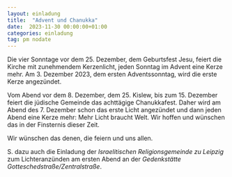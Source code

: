 ```yaml
---
layout: einladung
title:  "Advent und Chanukka"
date:  2023-11-30 00:00:00+01:00
categories: einladung
tag: pm nodate
---
```


Die vier Sonntage vor dem 25. Dezember, dem Geburtsfest Jesu, feiert die Kirche mit zunehmendem Kerzenlicht, jeden Sonntag im Advent eine Kerze mehr. Am 3. Dezember 2023, dem ersten Adventssonntag, wird die erste Kerze angezündet.

Vom Abend vor dem 8. Dezember, dem 25. Kislew, bis zum 15. Dezember feiert die jüdische Gemeinde das achttägige Chanukkafest.
Daher wird am Abend des 7. Dezember schon das erste Licht angezündet und dann jeden Abend eine Kerze mehr:
Mehr Licht braucht Welt. Wir hoffen und wünschen das in der Finsternis dieser Zeit.

Wir wünschen das denen, die feiern und uns allen.

S. dazu auch die Einladung der *Israelitischen Religionsgemeinde zu Leipzig* zum Lichteranzünden am ersten Abend an der *Gedenkstätte Gotteschedstraße/Zentralstraße*.

